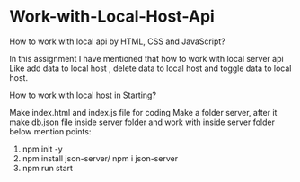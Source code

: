 # Work-with-Local-Host-Api
 How to work with local api by HTML, CSS and JavaScript?
 
 In this assignment I have mentioned that how to work with local server api Like add data to local host , delete data to local host and toggle data to local host.
 
 
 How to work with local host in Starting?
 
 Make index.html and index.js file for coding
 Make a folder server, after it make db.json file inside server folder and work with inside server folder below mention points:
 1. npm init -y
 2. npm install json-server/ npm i json-server
 3. npm run start
